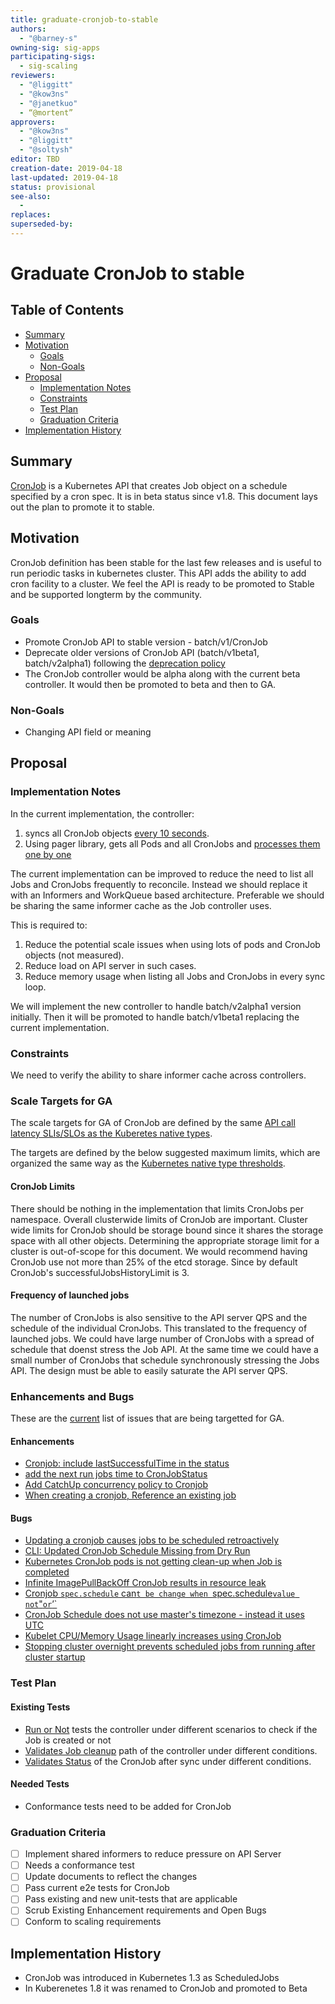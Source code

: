 ```yaml
---
title: graduate-cronjob-to-stable
authors:
  - "@barney-s"
owning-sig: sig-apps
participating-sigs:
  - sig-scaling
reviewers:
  - "@liggitt"
  - "@kow3ns"
  - "@janetkuo"
  - “@mortent”
approvers:
  - "@kow3ns"
  - "@liggitt"
  - "@soltysh"
editor: TBD
creation-date: 2019-04-18
last-updated: 2019-04-18
status: provisional
see-also:
  - 
replaces:
superseded-by:
---
```


# Graduate CronJob to stable

## Table of Contents

- [Summary](#summary)
- [Motivation](#motivation)
  - [Goals](#goals)
  - [Non-Goals](#non-goals)
- [Proposal](#proposal)
  - [Implementation Notes](#implementation-notes)
  - [Constraints](#constraints)
  - [Test Plan](#test-plan)
  - [Graduation Criteria](#graduation-criteria)
- [Implementation History](#implementation-history)

## Summary

[CronJob](https://kubernetes.io/docs/concepts/workloads/controllers/cron-jobs/) is a Kubernetes API that creates Job object on a schedule specified by a cron spec. It is in beta status since v1.8. This document lays out the plan to promote it to stable.

## Motivation

CronJob definition has been stable for the last few releases and is useful to run periodic tasks in kubernetes cluster. This API adds the ability to add cron facility to a cluster. We feel the API is ready to be promoted to Stable and be supported longterm by the community.

### Goals

* Promote CronJob API to stable version - batch/v1/CronJob
* Deprecate older versions of CronJob API (batch/v1beta1, batch/v2alpha1) following the [deprecation policy](https://kubernetes.io/docs/reference/using-api/deprecation-policy/) 
* The CronJob controller would be alpha along with the current beta controller. It would then be promoted to beta and then to GA.

### Non-Goals

* Changing API field or meaning

## Proposal

### Implementation Notes

In the current implementation, the controller: 

1. syncs all CronJob objects [every 10 seconds](https://github.com/kubernetes/kubernetes/blob/30165e40ddfbe75fddc575c14294c6b540361078/pkg/controller/cronjob/controller.go#L98). 
2. Using pager library, gets all Pods and all CronJobs and [processes them one by one](https://github.com/kubernetes/kubernetes/blob/30165e40ddfbe75fddc575c14294c6b540361078/pkg/controller/cronjob/controller.go#L144)

The current implementation can be improved to reduce the need to list all Jobs and CronJobs frequently to reconcile. Instead we should replace it with an Informers and WorkQueue based architecture. Preferable we should be sharing the same informer cache as the Job controller uses.

This is required to:

1. Reduce the potential scale issues when using lots of pods and CronJob objects (not measured).  
2. Reduce load on API server in such cases.
3. Reduce memory usage when listing all Jobs and CronJobs in every sync loop.

We will implement the new controller to handle batch/v2alpha1 version initially. Then it will be promoted to handle batch/v1beta1 replacing the current implementation.

### Constraints

We need to verify the ability to share informer cache across controllers. 

### Scale Targets for GA

The scale targets for GA of CronJob are defined by the same [API call latency
SLIs/SLOs as the Kuberetes native types](https://github.com/kubernetes/community/blob/master/sig-scalability/slos/api_call_latency.md#api-call-latency-slisslos-details).

The targets are defined by the below suggested maximum limits, which are organized the same way as the [Kubernetes native type thresholds](https://github.com/kubernetes/community/blob/master/sig-scalability/configs-and-limits/thresholds.md#kubernetes-thresholds).

#### CronJob Limits
There should be nothing in the implementation that limits CronJobs per namespace. Overall clusterwide limits of CronJob are important. Cluster wide limits for CronJob should be storage bound since it shares the storage space with all other objects. Determining the appropriate storage limit for a cluster is out-of-scope for this document. We would recommend having CronJob use not more than 25% of the etcd storage. Since by default CronJob's successfulJobsHistoryLimit is 3. 

#### Frequency of launched jobs
The number of CronJobs is also sensitive to the API server QPS and the schedule of the individual CronJobs. This translated to the frequency of launched jobs. We could have large number of CronJobs with a spread of schedule that doenst stress the Job API. At the same time we could have a small number of CronJobs that schedule synchronously stressing the Jobs API. The design must be able to easily saturate the API server QPS.

### Enhancements and Bugs
These are the [current](https://github.com/kubernetes/kubernetes/issues/82659) list of issues that are being targetted for GA.

#### Enhancements
- [Cronjob: include lastSuccessfulTime in the status](https://github.com/kubernetes/kubernetes/issues/75674)
- [add the next run jobs time to CronJobStatus](https://github.com/kubernetes/kubernetes/issues/78564)
- [Add CatchUp concurrency policy to Cronjob](https://github.com/kubernetes/kubernetes/issues/79995)
- [When creating a cronjob, Reference an existing job](https://github.com/kubernetes/kubernetes/issues/81329)

#### Bugs
- [Updating a cronjob causes jobs to be scheduled retroactively](https://github.com/kubernetes/kubernetes/issues/63371)
- [CLI: Updated CronJob Schedule Missing from Dry Run](https://github.com/kubernetes/kubernetes/issues/73613)
- [Kubernetes CronJob pods is not getting clean-up when Job is completed](https://github.com/kubernetes/kubernetes/issues/74741)
- [Infinite ImagePullBackOff CronJob results in resource leak](https://github.com/kubernetes/kubernetes/issues/76570)
- [Cronjob `spec.schedule` can`t be change when `spec.schedule` value not `"` or `’`](https://github.com/kubernetes/kubernetes/issues/78646)
- [CronJob Schedule does not use master's timezone - instead it uses UTC](https://github.com/kubernetes/kubernetes/issues/80577)
- [Kubelet CPU/Memory Usage linearly increases using CronJob](https://github.com/kubernetes/kubernetes/issues/64137)
- [Stopping cluster overnight prevents scheduled jobs from running after cluster startup](https://github.com/kubernetes/kubernetes/issues/42649)


### Test Plan

#### Existing Tests
- [Run or Not](https://github.com/kubernetes/kubernetes/blob/30165e40ddfbe75fddc575c14294c6b540361078/pkg/controller/cronjob/controller_test.go#L167) tests the controller under different scenarios to check if the Job is created or not
- [Validates Job cleanup](https://github.com/kubernetes/kubernetes/blob/30165e40ddfbe75fddc575c14294c6b540361078/pkg/controller/cronjob/controller_test.go#L371) path of the controller under different conditions.
- [Validates Status](https://github.com/kubernetes/kubernetes/blob/30165e40ddfbe75fddc575c14294c6b540361078/pkg/controller/cronjob/controller_test.go#L593) of the CronJob after sync under different conditions.

#### Needed Tests

- Conformance tests need to be added for CronJob

### Graduation Criteria

- [ ] Implement shared informers to reduce pressure on API Server
- [ ] Needs a conformance test
- [ ] Update documents to reflect the changes
- [ ] Pass current e2e tests for CronJob
- [ ] Pass existing and new unit-tests that are applicable
- [ ] Scrub Existing Enhancement requirements and Open Bugs
- [ ] Conform to scaling requirements

## Implementation History

- CronJob was introduced in Kubernetes 1.3 as ScheduledJobs
- In Kuberenetes 1.8 it was renamed to CronJob and promoted to Beta
